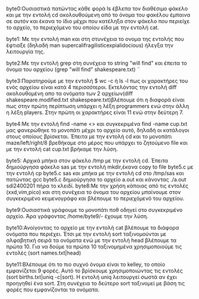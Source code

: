 byte0:Ουσιαστικά πατώντας κάθε φορά ls έβλεπα τον διαθέσιμο φάκελο και με την εντολή cd ακολουθούμενη από το όνομα του φακέλου έμπαινα σε αυτόν και έκανα το ίδιο μέχρι που κατέληξα στον φάκελο που περιείχε το αρχείο, το περιεχόμενο του οποίου είδα με την εντολή cat.

byte1: Με την εντολή man και στη στυνέχεια το ονομα της εντολής που έφτιαξε (δηλαδή man supercalifragilisticexpialidocious) ήλεγξα την λειτουργία της.
 
byte2:Με την εντολή grep στη συνέχεια το string "will find" και έπειτα το όνομα του αρχείου (grep "will find" shakespeare.txt) ¨

byte3:Παρατηρούμε με την εντολή $ wc -c ή ls -l πως οι χαρακτήρες του ενός αρχείου είναι κατά 4 περισσότεροι. Εκτελόντας την εντολή diff ακολουθομένη απο τα ονόματα των 2 αρχείων(diff shakespeare.modified.txt  shakespeare.txt)βλέπουμε ότι η διαφορά είναι πως στην πρώτη περίπτωση υπάρχει η λέξη programmers ενώ στην άλλη η λέξη players. Στην πρώτη οι χαρακτήρες είναι 11 ενώ στην δεύτερη 7.

byte4:Με την εντολή find -name <<file name>> και συγκεκριμένα find -name cup.txt μας φανερώθηκε το μονοπάτι μέχρι το αρχείο αυτό, δηλαδή οι κατάλογοι στους οποίους βρίσκεται. Έπειτα με την εντολή cd και το μονοπάτι maze/left/right/8 βρεθήκαμε στο μέρος που υπάρχει το ζητούμενο file και με την εντολή cat cup.txt βρήκαμε την λύση.

byte5: Αρχικά μπήκα στον φάκελο /tmp με την εντολή cd. Έπειτα δημιούργησα φάκελο sas με την εντολή mkdir,έκανα copy to file byte5.c με την εντολή cp byte5.c sas και μπήκα με την εντολή cd στο /tmp/sas και πατώντας gcc byte5.c δημιούργησα το αρχείο a.out και κάνοντας ./a.out sdi2400201 πήρα το κλειδί.
byte8:Με την χρήση κάποιας από τις εντολές (xxd,vim,pico) και στη συνέχεια το όνομα του αρχείου μπαίνουμε στον συγκεκριμένο κειμενογράφο και βλέπουμε το περιεχόμενό του αρχείου.

byte9:Ουσιαστικά γράφουμε το μονοπάτι ποθ οδηγεί στο συγκεκριμένο αρχείο. Άρα γράφοντας /home/byte9/- έχουμε την λύση.

byte10:Ανοίγοντας το αρχείο με την εντολή cat βλέπουμε τα διάφορα ονόματα που περιέχει. Έτσι με την εντολή sort ταξινομούνται με αλφαβητική σειρά τα ονόματα ενώ με την εντολή head βλέπουμε τα πρώτα 10. Για να δούμε τα πρώτα 10 ταξινομημένα χρησιμοποιούμε τις εντολές (sort names.txt|head)

byte11:Βλέπουμε ότι το πιο συχνό όνομα είναι το kelley, το οποίο εμφανίζεται 9 φορές. Αυτό το βρίσκουμε χρησιμοποιώντας τις εντολές (sort births.txt|uniq -c|sort). Η εντολή uniq λειτουργεί σωστά αν έχει προηγηθεί ένα sort. Στη συνέχεια το δεύτερο sort ταξινομεί με βάση τις φορές που εμφανίζονται τα ονόματα.   
